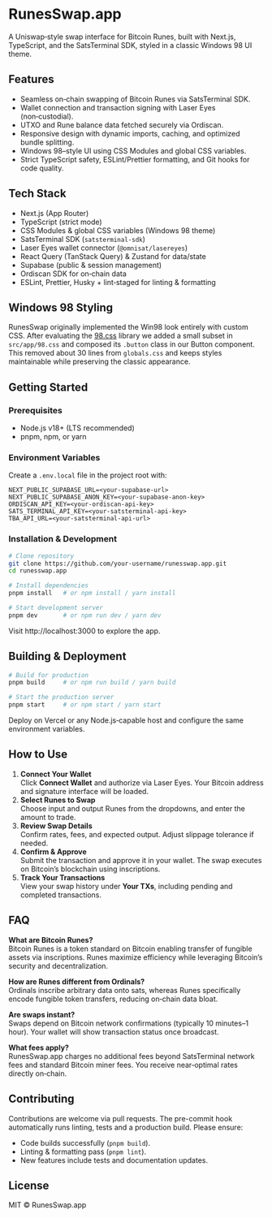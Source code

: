 # RunesSwap.app

A Uniswap‑style swap interface for Bitcoin Runes, built with Next.js, TypeScript, and the SatsTerminal SDK, styled in a classic Windows 98 UI theme.

## Features
- Seamless on‑chain swapping of Bitcoin Runes via SatsTerminal SDK.
- Wallet connection and transaction signing with Laser Eyes (non‑custodial).
- UTXO and Rune balance data fetched securely via Ordiscan.
- Responsive design with dynamic imports, caching, and optimized bundle splitting.
- Windows 98–style UI using CSS Modules and global CSS variables.
- Strict TypeScript safety, ESLint/Prettier formatting, and Git hooks for code quality.

## Tech Stack
- Next.js (App Router)
- TypeScript (strict mode)
- CSS Modules & global CSS variables (Windows 98 theme)
- SatsTerminal SDK (`satsterminal-sdk`)
- Laser Eyes wallet connector (`@omnisat/lasereyes`)
- React Query (TanStack Query) & Zustand for data/state
- Supabase (public & session management)
- Ordiscan SDK for on‑chain data
- ESLint, Prettier, Husky + lint‑staged for linting & formatting

## Windows 98 Styling
RunesSwap originally implemented the Win98 look entirely with custom CSS. After evaluating the
[98.css](https://github.com/jdan/98.css) library we added a small subset in `src/app/98.css` and
composed its `.button` class in our Button component. This removed about 30 lines from
`globals.css` and keeps styles maintainable while preserving the classic appearance.

## Getting Started
### Prerequisites
- Node.js v18+ (LTS recommended)
- pnpm, npm, or yarn

### Environment Variables
Create a `.env.local` file in the project root with:
```dotenv
NEXT_PUBLIC_SUPABASE_URL=<your-supabase-url>
NEXT_PUBLIC_SUPABASE_ANON_KEY=<your-supabase-anon-key>
ORDISCAN_API_KEY=<your-ordiscan-api-key>
SATS_TERMINAL_API_KEY=<your-satsterminal-api-key>
TBA_API_URL=<your-satsterminal-api-url>
```

### Installation & Development
```bash
# Clone repository
git clone https://github.com/your-username/runesswap.app.git
cd runesswap.app

# Install dependencies
pnpm install   # or npm install / yarn install

# Start development server
pnpm dev       # or npm run dev / yarn dev
```

Visit http://localhost:3000 to explore the app.

## Building & Deployment
```bash
# Build for production
pnpm build     # or npm run build / yarn build

# Start the production server
pnpm start     # or npm start / yarn start
```

Deploy on Vercel or any Node.js‑capable host and configure the same environment variables.

## How to Use
1. **Connect Your Wallet**  
   Click **Connect Wallet** and authorize via Laser Eyes. Your Bitcoin address and signature interface will be loaded.
2. **Select Runes to Swap**  
   Choose input and output Runes from the dropdowns, and enter the amount to trade.
3. **Review Swap Details**  
   Confirm rates, fees, and expected output. Adjust slippage tolerance if needed.
4. **Confirm & Approve**  
   Submit the transaction and approve it in your wallet. The swap executes on Bitcoin’s blockchain using inscriptions.
5. **Track Your Transactions**  
   View your swap history under **Your TXs**, including pending and completed transactions.

## FAQ
**What are Bitcoin Runes?**  
Bitcoin Runes is a token standard on Bitcoin enabling transfer of fungible assets via inscriptions. Runes maximize efficiency while leveraging Bitcoin’s security and decentralization.

**How are Runes different from Ordinals?**  
Ordinals inscribe arbitrary data onto sats, whereas Runes specifically encode fungible token transfers, reducing on‑chain data bloat.

**Are swaps instant?**  
Swaps depend on Bitcoin network confirmations (typically 10 minutes–1 hour). Your wallet will show transaction status once broadcast.

**What fees apply?**  
RunesSwap.app charges no additional fees beyond SatsTerminal network fees and standard Bitcoin miner fees. You receive near‑optimal rates directly on‑chain.


## Contributing

Contributions are welcome via pull requests. The pre-commit hook automatically
runs linting, tests and a production build. Please ensure:
- Code builds successfully (`pnpm build`).
- Linting & formatting pass (`pnpm lint`).
- New features include tests and documentation updates.

## License

MIT © RunesSwap.app
